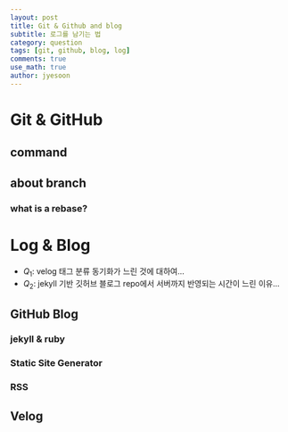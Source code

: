 ```yaml
---
layout: post
title: Git & Github and blog
subtitle: 로그를 남기는 법
category: question
tags: [git, github, blog, log]
comments: true
use_math: true
author: jyesoon
---
```

# Git & GitHub
## command
## about branch
### what is a rebase?

# Log & Blog
- $Q_1$: velog 태그 분류 동기화가 느린 것에 대하여...
- $Q_2$: jekyll 기반 깃허브 블로그 repo에서 서버까지 반영되는 시간이 느린 이유...  

## GitHub Blog
### jekyll & ruby
### Static Site Generator
### RSS

## Velog